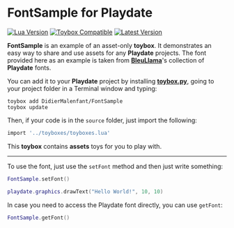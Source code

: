 # FontSample for Playdate

[![Lua Version](https://img.shields.io/badge/Lua-5.4-yellowgreen)](https://lua.org) [![Toybox Compatible](https://img.shields.io/badge/toybox.py-compatible-brightgreen)](https://toyboxpy.io) [![Latest Version](https://img.shields.io/github/v/tag/DidierMalenfant/FontSample)](https://github.com/DidierMalenfant/FontSample/tags)

**FontSample** is an example of an asset-only **toybox**. It demonstrates an easy way to share and use assets for any **Playdate** projects. The font provided here as an example is taken from [**BleuLlama**](https://github.com/BleuLlama/Playdate-Stuff)'s collection of **Playdate** fonts.

You can add it to your **Playdate** project by installing [**toybox.py**](https://toyboxpy.io), going to your project folder in a Terminal window and typing:

```console
toybox add DidierMalenfant/FontSample
toybox update
```

Then, if your code is in the `source` folder, just import the following:
```lua
import '../toyboxes/toyboxes.lua'
```

This **toybox** contains **assets** toys for you to play with.

---

To use the font, just use the `setFont` method and then just write something:
```lua
FontSample.setFont()

playdate.graphics.drawText("Hello World!", 10, 10)
```

In case you need to access the Playdate font directly, you can use `getFont`:
```lua
FontSample.getFont()
```
